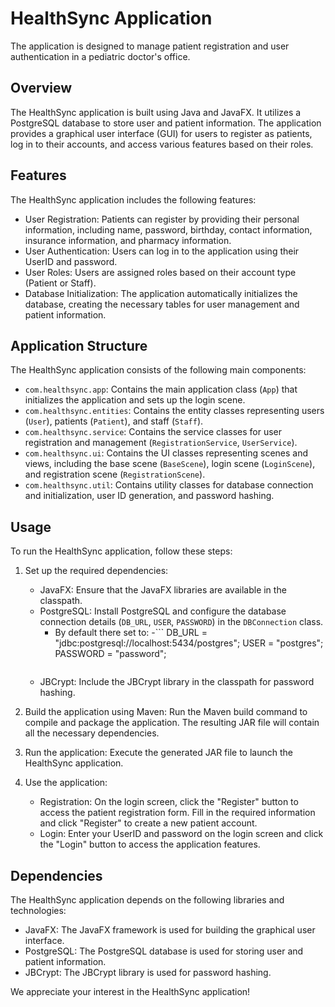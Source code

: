 # HealthSync Application

The application is designed to manage patient registration and user authentication in a pediatric doctor's office.

## Overview

The HealthSync application is built using Java and JavaFX. It utilizes a PostgreSQL database to store user and patient information. The application provides a graphical user interface (GUI) for users to register as patients, log in to their accounts, and access various features based on their roles.

## Features

The HealthSync application includes the following features:

- User Registration: Patients can register by providing their personal information, including name, password, birthday, contact information, insurance information, and pharmacy information.
- User Authentication: Users can log in to the application using their UserID and password.
- User Roles: Users are assigned roles based on their account type (Patient or Staff).
- Database Initialization: The application automatically initializes the database, creating the necessary tables for user management and patient information.
  
## Application Structure

The HealthSync application consists of the following main components:

- `com.healthsync.app`: Contains the main application class (`App`) that initializes the application and sets up the login scene.
- `com.healthsync.entities`: Contains the entity classes representing users (`User`), patients (`Patient`), and staff (`Staff`).
- `com.healthsync.service`: Contains the service classes for user registration and management (`RegistrationService`, `UserService`).
- `com.healthsync.ui`: Contains the UI classes representing scenes and views, including the base scene (`BaseScene`), login scene (`LoginScene`), and registration scene (`RegistrationScene`).
- `com.healthsync.util`: Contains utility classes for database connection and initialization, user ID generation, and password hashing.

## Usage

To run the HealthSync application, follow these steps:

1. Set up the required dependencies:
   - JavaFX: Ensure that the JavaFX libraries are available in the classpath.
   - PostgreSQL: Install PostgreSQL and configure the database connection details (`DB_URL`, `USER`, `PASSWORD`) in the `DBConnection` class.
       - By default there set to:
       -```
    DB_URL = "jdbc:postgresql://localhost:5434/postgres";
    USER = "postgres";
    PASSWORD = "password";
         ```
   - JBCrypt: Include the JBCrypt library in the classpath for password hashing.

2. Build the application using Maven: Run the Maven build command to compile and package the application. The resulting JAR file will contain all the necessary dependencies.

3. Run the application: Execute the generated JAR file to launch the HealthSync application.

4. Use the application:
   - Registration: On the login screen, click the "Register" button to access the patient registration form. Fill in the required information and click "Register" to create a new patient account.
   - Login: Enter your UserID and password on the login screen and click the "Login" button to access the application features.

## Dependencies

The HealthSync application depends on the following libraries and technologies:

- JavaFX: The JavaFX framework is used for building the graphical user interface.
- PostgreSQL: The PostgreSQL database is used for storing user and patient information.
- JBCrypt: The JBCrypt library is used for password hashing.

We appreciate your interest in the HealthSync application!
